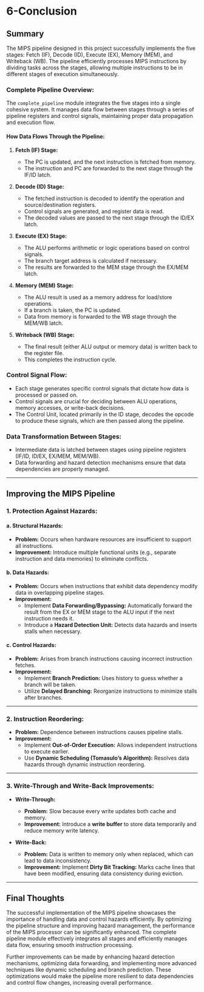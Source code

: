 
# 6-Conclusion

## Summary
The MIPS pipeline designed in this project successfully implements the five stages: Fetch (IF), Decode (ID), Execute (EX), Memory (MEM), and Writeback (WB). The pipeline efficiently processes MIPS instructions by dividing tasks across the stages, allowing multiple instructions to be in different stages of execution simultaneously.

### Complete Pipeline Overview:
The `complete_pipeline` module integrates the five stages into a single cohesive system. It manages data flow between stages through a series of pipeline registers and control signals, maintaining proper data propagation and execution flow.

#### How Data Flows Through the Pipeline:
1. **Fetch (IF) Stage:**
   - The PC is updated, and the next instruction is fetched from memory.
   - The instruction and PC are forwarded to the next stage through the IF/ID latch.

2. **Decode (ID) Stage:**
   - The fetched instruction is decoded to identify the operation and source/destination registers.
   - Control signals are generated, and register data is read.
   - The decoded values are passed to the next stage through the ID/EX latch.

3. **Execute (EX) Stage:**
   - The ALU performs arithmetic or logic operations based on control signals.
   - The branch target address is calculated if necessary.
   - The results are forwarded to the MEM stage through the EX/MEM latch.

4. **Memory (MEM) Stage:**
   - The ALU result is used as a memory address for load/store operations.
   - If a branch is taken, the PC is updated.
   - Data from memory is forwarded to the WB stage through the MEM/WB latch.

5. **Writeback (WB) Stage:**
   - The final result (either ALU output or memory data) is written back to the register file.
   - This completes the instruction cycle.

### Control Signal Flow:
- Each stage generates specific control signals that dictate how data is processed or passed on.
- Control signals are crucial for deciding between ALU operations, memory accesses, or write-back decisions.
- The Control Unit, located primarily in the ID stage, decodes the opcode to produce these signals, which are then passed along the pipeline.

### Data Transformation Between Stages:
- Intermediate data is latched between stages using pipeline registers (IF/ID, ID/EX, EX/MEM, MEM/WB).
- Data forwarding and hazard detection mechanisms ensure that data dependencies are properly managed.

---

## Improving the MIPS Pipeline

### 1. Protection Against Hazards:
#### a. Structural Hazards:
- **Problem:** Occurs when hardware resources are insufficient to support all instructions.
- **Improvement:** Introduce multiple functional units (e.g., separate instruction and data memories) to eliminate conflicts.

#### b. Data Hazards:
- **Problem:** Occurs when instructions that exhibit data dependency modify data in overlapping pipeline stages.
- **Improvement:** 
  - Implement **Data Forwarding/Bypassing:** Automatically forward the result from the EX or MEM stage to the ALU input if the next instruction needs it.
  - Introduce a **Hazard Detection Unit:** Detects data hazards and inserts stalls when necessary.

#### c. Control Hazards:
- **Problem:** Arises from branch instructions causing incorrect instruction fetches.
- **Improvement:**
  - Implement **Branch Prediction:** Uses history to guess whether a branch will be taken.
  - Utilize **Delayed Branching:** Reorganize instructions to minimize stalls after branches.

---

### 2. Instruction Reordering:
- **Problem:** Dependence between instructions causes pipeline stalls.
- **Improvement:** 
  - Implement **Out-of-Order Execution:** Allows independent instructions to execute earlier.
  - Use **Dynamic Scheduling (Tomasulo’s Algorithm):** Resolves data hazards through dynamic instruction reordering.

---

### 3. Write-Through and Write-Back Improvements:
- **Write-Through:**
  - **Problem:** Slow because every write updates both cache and memory.
  - **Improvement:** Introduce a **write buffer** to store data temporarily and reduce memory write latency.

- **Write-Back:**
  - **Problem:** Data is written to memory only when replaced, which can lead to data inconsistency.
  - **Improvement:** Implement **Dirty Bit Tracking:** Marks cache lines that have been modified, ensuring data consistency during eviction.

---

## Final Thoughts
The successful implementation of the MIPS pipeline showcases the importance of handling data and control hazards efficiently. By optimizing the pipeline structure and improving hazard management, the performance of the MIPS processor can be significantly enhanced. The complete pipeline module effectively integrates all stages and efficiently manages data flow, ensuring smooth instruction processing.

Further improvements can be made by enhancing hazard detection mechanisms, optimizing data forwarding, and implementing more advanced techniques like dynamic scheduling and branch prediction. These optimizations would make the pipeline more resilient to data dependencies and control flow changes, increasing overall performance.
